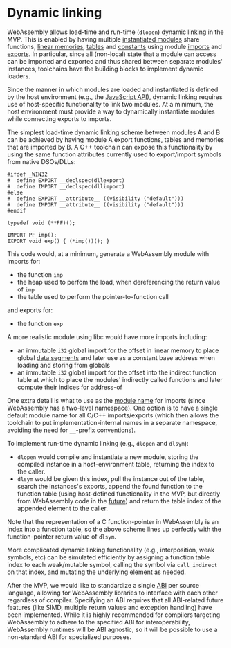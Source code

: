 # Dynamic linking

WebAssembly allows load-time and run-time (`dlopen`) dynamic linking in the
MVP. This is enabled by having multiple [instantiated modules](Modules.md)
share functions, [linear memories](AstSemantics.md#linear-memory),
[tables](AstSemantics.md#table) and [constants](AstSemantics.md#constants)
using module [imports](Modules.md#imports) and [exports](Modules.md#exports). In
particular, since all (non-local) state that a module can access can be imported
and exported and thus shared between separate modules' instances, toolchains
have the building blocks to implement dynamic loaders.

Since the manner in which modules are loaded and instantiated is defined by the
host environment (e.g., the [JavaScript API](JS.md)), dynamic linking requires
use of host-specific functionality to link two modules. At a minimum, the host
environment must provide a way to dynamically instantiate modules while
connecting exports to imports.

The simplest load-time dynamic linking scheme between modules A and B can be 
achieved by having module A export functions, tables and memories that are
imported by B. A C++ toolchain can expose this functionality by using the
same function attributes currently used to export/import symbols from
native DSOs/DLLs:
```
#ifdef _WIN32
#  define EXPORT __declspec(dllexport)
#  define IMPORT __declspec(dllimport)
#else
#  define EXPORT __attribute__ ((visibility ("default")))
#  define IMPORT __attribute__ ((visibility ("default")))
#endif

typedef void (**PF)();

IMPORT PF imp();
EXPORT void exp() { (*imp())(); }
```
This code would, at a minimum, generate a WebAssembly module with imports for:
* the function `imp`
* the heap used to perfom the load, when dereferencing the return value of `imp`
* the table used to perform the pointer-to-function call

and exports for:
* the function `exp`

A more realistic module using libc would have more imports including:
* an immutable `i32` global import for the offset in linear memory to place
  global [data segments](Modules.md#data-section) and later use as a constant
  base address when loading and storing from globals
* an immutable `i32` global import for the offset into the indirect function
  table at which to place the modules' indirectly called functions and later
  compute their indices for address-of

One extra detail is what to use as the [module name](Modules.md#imports) for
imports (since WebAssembly has a two-level namespace). One option is to have a
single default module name for all C/C++ imports/exports (which then allows the
toolchain to put implementation-internal names in a separate namespace, avoiding
the need for `__`-prefix conventions).

To implement run-time dynamic linking (e.g., `dlopen` and `dlsym`):
* `dlopen` would compile and instantiate a new module, storing the compiled
  instance in a host-environment table, returning the index to the caller.
* `dlsym` would be given this index, pull the instance out of the table,
  search the instances's exports, append the found function to the function
  table (using host-defined functionality in the MVP, but directly from
  WebAssembly code in the
  [future](FutureFeatures.md#more-table-operators-and-types)) and return the
  table index of the appended element to the caller.

Note that the representation of a C function-pointer in WebAssembly is an index
into a function table, so the above scheme lines up perfectly with the
function-pointer return value of `dlsym`.

More complicated dynamic linking functionality (e.g., interposition, weak
symbols, etc) can be simulated efficiently by assigning a function table
index to each weak/mutable symbol, calling the symbol via `call_indirect` on that
index, and mutating the underlying element as needed.

After the MVP, we would like to standardize a single [ABI][] per source
language, allowing for WebAssembly libraries to interface with each other
regardless of compiler. Specifying an ABI requires that all ABI-related 
future features (like SIMD, multiple return values and exception handling)
have been implemented. While it is highly recommended for compilers targeting
WebAssembly to adhere to the specified ABI for interoperability, WebAssembly
runtimes will be ABI agnostic, so it will be possible to use a non-standard ABI
for specialized purposes.

  [ABI]: https://en.wikipedia.org/wiki/Application_binary_interface
